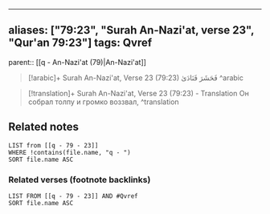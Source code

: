 
---
aliases: ["79:23", "Surah An-Nazi'at, verse 23", "Qur'an 79:23"]
tags: Qvref
---

parent:: [[q - An-Nazi'at (79)|An-Nazi'at]]

> [!arabic]+ Surah An-Nazi'at, Verse 23 (79:23)
> <span class="quran-arabic">فَحَشَرَ فَنَادَىٰ</span>
^arabic

> [!translation]+ Surah An-Nazi'at, Verse 23 (79:23) - Translation
> Он собрал толпу и громко воззвал,
^translation



## Related notes
```dataview
LIST from [[q - 79 - 23]]
WHERE !contains(file.name, "q - ")
SORT file.name ASC
```

### Related verses (footnote backlinks)
```dataview
LIST FROM [[q - 79 - 23]] AND #Qvref
SORT file.name ASC
```

